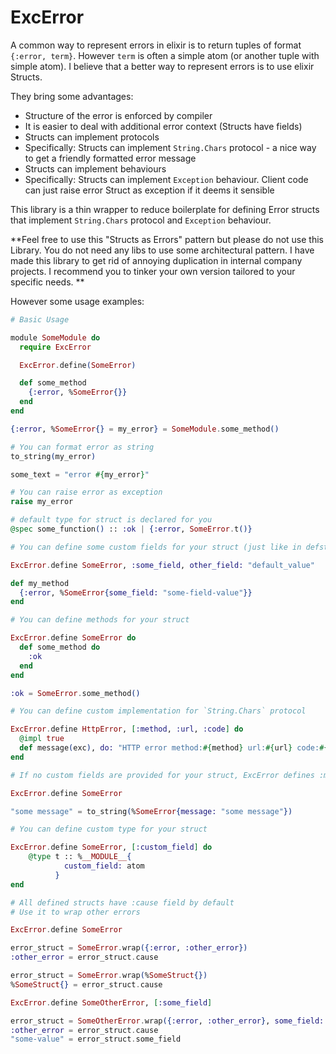 # ExcError

A common way to represent errors in elixir is to return tuples of format `{:error, term}`.
However `term` is often a simple atom (or another tuple with simple atom).
I believe that a better way to represent errors is to use elixir Structs.

They bring some advantages:

* Structure of the error is enforced by compiler
* It is easier to deal with additional error context (Structs have fields)
* Structs can implement protocols
* Specifically: Structs can implement `String.Chars` protocol - a nice way to get a friendly formatted error message
* Structs can implement behaviours
* Specifically: Structs can implement `Exception` behaviour. Client code can just raise error Struct as exception if it deems it sensible

This library is a thin wrapper to reduce boilerplate for defining Error structs that implement `String.Chars` protocol and `Exception` behaviour.

**Feel free to use this "Structs as Errors" pattern but please do not use this Library.
You do not need any libs to use some architectural pattern.
I have made this library to get rid of annoying duplication in internal company projects.
I recommend you to tinker your own version tailored to your specific needs.
**

However some usage examples:

```elixir
# Basic Usage

module SomeModule do
  require ExcError

  ExcError.define(SomeError)

  def some_method
    {:error, %SomeError{}}
  end
end

{:error, %SomeError{} = my_error} = SomeModule.some_method()

# You can format error as string
to_string(my_error)

some_text = "error #{my_error}"

# You can raise error as exception
raise my_error

# default type for struct is declared for you
@spec some_function() :: :ok | {:error, SomeError.t()}

# You can define some custom fields for your struct (just like in defstruct)

ExcError.define SomeError, :some_field, other_field: "default_value"

def my_method
  {:error, %SomeError{some_field: "some-field-value"}}
end

# You can define methods for your struct

ExcError.define SomeError do
  def some_method do
    :ok
  end
end

:ok = SomeError.some_method()

# You can define custom implementation for `String.Chars` protocol

ExcError.define HttpError, [:method, :url, :code] do
  @impl true
  def message(exc), do: "HTTP error method:#{method} url:#{url} code:#{code}"
end

# If no custom fields are provided for your struct, ExcError defines :message field by default:

ExcError.define SomeError

"some message" = to_string(%SomeError{message: "some message"})

# You can define custom type for your struct

ExcError.define SomeError, [:custom_field] do
    @type t :: %__MODULE__{
            custom_field: atom
          }
end

# All defined structs have :cause field by default
# Use it to wrap other errors

ExcError.define SomeError

error_struct = SomeError.wrap({:error, :other_error})
:other_error = error_struct.cause

error_struct = SomeError.wrap(%SomeStruct{})
%SomeStruct{} = error_struct.cause

ExcError.define SomeOtherError, [:some_field]

error_struct = SomeOtherError.wrap({:error, :other_error}, some_field: "some-value")
:other_error = error_struct.cause
"some-value" = error_struct.some_field

```




